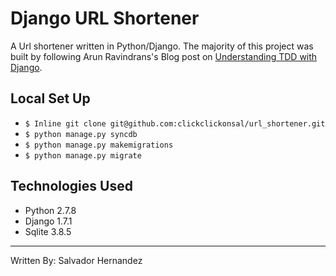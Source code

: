 # Django URL Shortener

A Url shortener written in Python/Django.
The majority of this project was built by following Arun Ravindrans's Blog post on 
[Understanding TDD with Django](http://arunrocks.com/understanding-tdd-with-django/).

## Local Set Up
* ```$ Inline git clone git@github.com:clickclickonsal/url_shortener.git```
* ```$ python manage.py syncdb```
* ```$ python manage.py makemigrations```
* ```$ python manage.py migrate```

## Technologies Used
* Python 2.7.8
* Django 1.7.1
* Sqlite 3.8.5

---
Written By: Salvador Hernandez